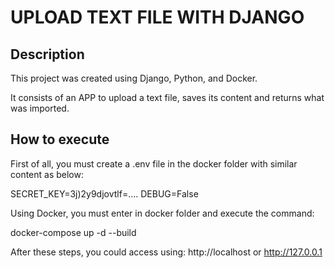 # UPLOAD TEXT FILE WITH DJANGO

## Description

This project was created using Django, Python, and Docker.

It consists of an APP to upload a text file, saves its content and returns what was imported.

## How to execute

First of all, you must create a .env file in the docker folder with similar content as below:

SECRET_KEY=3j)2y9djovtlf=....
DEBUG=False

Using Docker, you must enter in docker folder and execute the command:

docker-compose up -d --build

After these steps, you could access using: http://localhost or http://127.0.0.1
